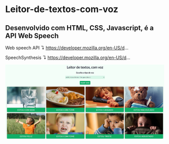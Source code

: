 # Leitor-de-textos-com-voz
## Desenvolvido com HTML, CSS, Javascript, é a API Web Speech

Web speech API ↴
https://developer.mozilla.org/en-US/d...

SpeechSynthesis ↴
https://developer.mozilla.org/en-US/d...

![print da tela leitor de textos com voz](https://github.com/diogobruno91/Leitor-de-textos-com-voz/blob/main/leitor-de-textos-com-voz.jpg)
